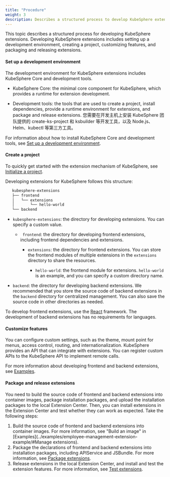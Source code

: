```yaml
---
title: "Procedure"
weight: 3
description: Describes a structured process to develop KubeSphere extensions.
---
```


This topic describes a structured process for developing KubeSphere extensions. Developing KubeSphere extensions includes setting up a development environment, creating a project, customizing features, and packaging and releasing extensions.

#### Set up a development environment

The development environment for KubeSphere extensions includes KubeSphere Core and development tools.

* KubeSphere Core: the minimal core component for KubeSphere, which provides a runtime for extension development.

* Development tools: the tools that are used to create a project, install dependencies, provide a runtime environment for extensions, and package and release extensions. 您需要在开发主机上安装 KubeSphere 团队提供的 create-ks-project 和 ksbuilder 等开发工具，以及 Node.js、Helm、kubectl 等第三方工具。

For information about how to install KubeSphere Core and development tools, see [Set up a development environment](../quickstart/prepare-development-environment/).

#### Create a project

To quickly get started with the extension mechanism of KubeSphere, see [Initialize a project](../quickstart/hello-world-extension).

Developing extensions for KubeSphere follows this structure:

```bash
   kubesphere-extensions
   ├── frontend
   │   └── extensions
   │       └── hello-world
   └── backend
```

* `kubesphere-extensions`: the directory for developing extensions. You can specify a custom value.

  * ` frontend`: the directory for developing frontend extensions, including frontend dependencies and extensions.

    * `extensions`: the directory for frontend extensions. You can store the frontend modules of multiple extensions in the `extensions` directory to share the resources.

       * `hello-world`: the frontend module for extensions. `hello-world` is an example, and you can specify a custom directory name.

* `backend`: the directory for developing backend extensions. We recommended that you store the source code of backend extensions in the `backend` directory for centralized management. You can also save the source code in other directories as needed.

To develop frontend extensions, use the [React](https://reactjs.org) framework. The development of backend extensions has no requirements for languages.

#### Customize features

You can configure custom settings,  such as the theme, mount point for menus, access control, routing, and internationalization. KubeSphere provides an API that can integrate with extensions. You can register custom APIs to the KubeSphere API to implement remote calls.

For more information about developing frontend and backend extensions, see [Examples](../examples).

#### Package and release extensions

You need to build the source code of frontend and backend extensions into container images, package installation packages, and upload the installation packages to the local Extension Center. Then, you can install extensions in the Extension Center and test whether they can work as expected. Take the following steps:

1. Build the source code of frontend and backend extensions into container images. For more information, see "Build an image" in [Examples](../examples/employee-management-extension-example/#Manage extensions).
2. Package the declarations of frontend and backend extensions into installation packages, including APIService and JSBundle. For more information, see [Package extensions](../packaging-and-release/packaging).
3. Release extensions in the local Extension Center, and install and test the extension features. For more information, see [Test extensions](../packaging-and-release/testing).
